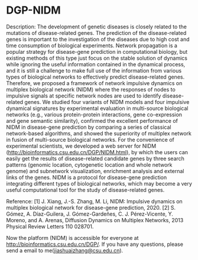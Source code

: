 # DGP-NIDM

Description:
The development of genetic diseases is closely related to the mutations of disease-related genes. The prediction of the disease-related genes is important to the investigation of the diseases due to high cost and time consumption of biological experiments. Network propagation is a popular strategy for disease-gene prediction in computational biology, but existing methods of this type just focus on the stable solution of dynamics while ignoring the useful information contained in the dynamical process, and it is still a challenge to make full use of the information from various types of biological networks to effectively predict disease-related genes. Therefore, we proposed a framework of network impulsive dynamics on multiplex biological network (NIDM) where the responses of nodes to impulsive signals at specific network nodes are used to identify disease-related genes. We studied four variants of NIDM models and four impulsive dynamical signatures by experimental evaluation in multi-source biological networks (e.g., various protein-protein interactions, gene co-expression and gene semantic similarity), confirmed the excellent performance of NIDM in disease-gene prediction by comparing a series of classical network-based algorithms, and showed the superiority of multiplex network in fusion of multi-source biological networks. For the convenience of experimental scientists, we developed a web server for NIDM (http://bioinformatics.csu.edu.cn/DGP/NIDM.html), by which the users can easily get the results of disease-related candidate genes by three search patterns (genomic location, cytogenetic location and whole network genome) and subnetwork visualization, enrichment analysis and external links of the genes. NIDM is a protocol for disease-gene prediction integrating different types of biological networks, which may become a very useful computational tool for the study of disease-related genes.

Reference:
[1] J. Xiang, J.-S. Zhang, M. Li, NIDM: Impulsive dynamics on multiplex biological network for disease-gene prediction, 2020. 
[2] S. Gómez, A. Díaz-Guilera, J. Gómez-Gardeñes, C. J. Pérez-Vicente, Y. Moreno, and A. Arenas, Diffusion Dynamics on Multiplex Networks, 2013 Physical Review Letters 110 028701.

Now the platform (NIDM) is accessible for everyone at http://bioinformatics.csu.edu.cn/DGP/. If you have any questions, please send a email to me(jiashuaizhang@csu.edu.cn). 
